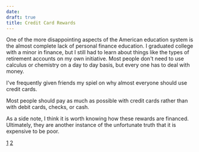 ```yaml
---
date:
draft: true
title: Credit Card Rewards
---
```

One of the more disappointing aspects of the American education system is the
almost complete lack of personal finance education. I graduated college with a
minor in finance, but I still had to learn about things like the types of
retirement accounts on my own initiative. Most people don't need to use
calculus or chemistry on a day to day basis, but every one has to deal with
money.

I've frequently given friends my spiel on why almost everyone should use credit
cards.

Most people should pay as much as possible with credit cards rather than
with debit cards, checks, or cash.

As a side note, I think it is worth knowing how these rewards are financed.
Ultimately, they are another instance of the unfortunate truth that it is
expensive to be poor.

[1](https://www.theatlantic.com/business/archive/2014/01/it-is-expensive-to-be-poor/282979/)
[2](http://www.economist.com/news/united-states/21663262-why-low-income-americans-often-have-pay-more-its-expensive-be-poor)
